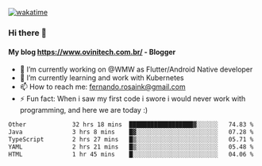 [![wakatime](https://wakatime.com/badge/user/d5892087-17e6-46ab-8384-91a71a9b88d8.svg)](https://wakatime.com/@d5892087-17e6-46ab-8384-91a71a9b88d8)
### Hi there 👋

#### My blog https://www.ovinitech.com.br/ - Blogger

- 🔭 I’m currently working on @WMW as Flutter/Android Native developer
- 🌱 I’m currently learning and work with Kubernetes
- 📫 How to reach me: fernando.rosaink@gmail.com 
- ⚡ Fun fact: When i saw my first code i swore i would never work with programming, and here we are today :)

<!--START_SECTION:waka-->

```txt
Other             32 hrs 18 mins  ██████████████████▓░░░░░░   74.83 %
Java              3 hrs 8 mins    █▓░░░░░░░░░░░░░░░░░░░░░░░   07.28 %
TypeScript        2 hrs 27 mins   █▒░░░░░░░░░░░░░░░░░░░░░░░   05.71 %
YAML              2 hrs 21 mins   █▒░░░░░░░░░░░░░░░░░░░░░░░   05.48 %
HTML              1 hr 45 mins    █░░░░░░░░░░░░░░░░░░░░░░░░   04.06 %
```

<!--END_SECTION:waka-->
